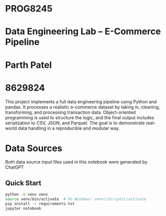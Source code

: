 # PROG8245
# Data Engineering Lab – E-Commerce Pipeline
# Parth Patel
# 8629824

This project implements a full data engineering pipeline using Python and pandas. It processes a realistic e-commerce dataset by taking in, cleaning, transforming, and processing transaction data. Object-oriented programming is used to structure the logic, and the final output includes serialization to CSV, JSON, and Parquet. The goal is to demonstrate real-world data handling in a reproducible and modular way.

# Data Sources

Both data source input files used in this notebook were generated by ChatGPT

## Quick Start

```bash
python -m venv venv
source venv/bin/activate  # On Windows: venv\\Scripts\\activate
pip install -r requirements.txt
jupyter notebook